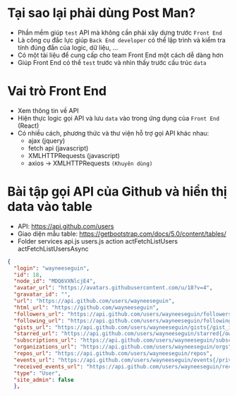 
# Tại sao lại phải dùng Post Man?
  - Phần mềm giúp `test` API mà không cần phải xây dựng trước `Front End`
  - Là công cụ đắc lực giúp `Back End developer` có thể lập trình và kiểm tra tính đúng đắn của logic, dữ liệu, ...
  - Có một tài liệu để cung cấp cho team Front End một cách dễ dàng hơn
  - Giúp Front End có thể `test` trước và nhìn thấy trước cấu trúc `data`

# Vai trò Front End
  - Xem thông tin về API
  - Hiện thực logic gọi API và lưu `data` vào trong ứng dụng của `Front End` (React)
  - Có nhiều cách, phương thức và thư viện hỗ trợ gọi API khác nhau:
    - ajax (jquery)
    - fetch api (javascript)
    - XMLHTTPRequests (javascript)
    - axios -> XMLHTTPRequests `(Khuyên dùng)`


# Bài tập gọi API của Github và hiển thị data vào table

- API: https://api.github.com/users
- Giao diện mẫu table: https://getbootstrap.com/docs/5.0/content/tables/
- Folder
  services
    api.js
    users.js
  action
    actFetchListUsers
    actFetchListUsersAsync
```json
{
  "login": "wayneeseguin",
  "id": 18,
  "node_id": "MDQ6VXNlcjE4",
  "avatar_url": "https://avatars.githubusercontent.com/u/18?v=4",
  "gravatar_id": "",
  "url": "https://api.github.com/users/wayneeseguin",
  "html_url": "https://github.com/wayneeseguin",
  "followers_url": "https://api.github.com/users/wayneeseguin/followers",
  "following_url": "https://api.github.com/users/wayneeseguin/following{/other_user}",
  "gists_url": "https://api.github.com/users/wayneeseguin/gists{/gist_id}",
  "starred_url": "https://api.github.com/users/wayneeseguin/starred{/owner}{/repo}",
  "subscriptions_url": "https://api.github.com/users/wayneeseguin/subscriptions",
  "organizations_url": "https://api.github.com/users/wayneeseguin/orgs",
  "repos_url": "https://api.github.com/users/wayneeseguin/repos",
  "events_url": "https://api.github.com/users/wayneeseguin/events{/privacy}",
  "received_events_url": "https://api.github.com/users/wayneeseguin/received_events",
  "type": "User",
  "site_admin": false
  },
```